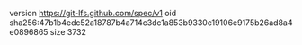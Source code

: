 version https://git-lfs.github.com/spec/v1
oid sha256:47b1b4edc52a18787b4a714c3dc1a853b9330c19106e9175b26ad8a4e0896865
size 3732
